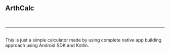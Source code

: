 <h2>ArthCalc</h2><br><hr><br>
This is just a simple calculator made by using complete native app building approach using Android SDK and Kotlin. 
